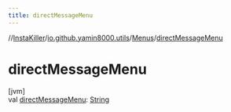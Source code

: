 ```yaml
---
title: directMessageMenu
---
```

//[InstaKiller](../../../index.html)/[io.github.yamin8000.utils](../index.html)/[Menus](index.html)/[directMessageMenu](direct-message-menu.html)



# directMessageMenu



[jvm]\
val [directMessageMenu](direct-message-menu.html): [String](https://kotlinlang.org/api/latest/jvm/stdlib/kotlin/-string/index.html)




